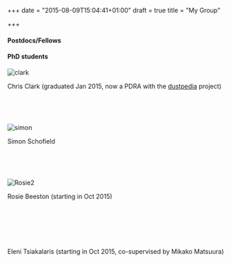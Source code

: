+++
date = "2015-08-09T15:04:41+01:00"
draft = true
title = "My Group"

+++

#### Postdocs/Fellows

#### PhD students

![clark][1]

Chris Clark (graduated Jan 2015, now a PDRA with the [dustpedia][2] project)

&nbsp;

&nbsp;

![simon][3]

Simon Schofield

&nbsp;

&nbsp;

![Rosie2][4]

Rosie Beeston (starting in Oct 2015)

&nbsp;

&nbsp;

&nbsp;

Eleni Tsiakalaris (starting in Oct 2015, co-supervised by Mikako Matsuura)

[1]: http://haley.gomez.me.uk/wp-content/uploads/2015/04/clark-150x150.jpg
[2]: http://dustpedia.com
[3]: http://haley.gomez.me.uk/wp-content/uploads/2015/04/simon-150x150.jpg
[4]: http://haley.gomez.me.uk/wp-content/uploads/2015/04/Rosie2.jpg
  